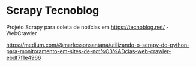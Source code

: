 # Scrapy Tecnoblog
Projeto Scrapy para coleta de notícias em https://tecnoblog.net/ - WebCrawler

https://medium.com/@marlessonsantana/utilizando-o-scrapy-do-python-para-monitoramento-em-sites-de-not%C3%ADcias-web-crawler-ebdf7f1e4966
